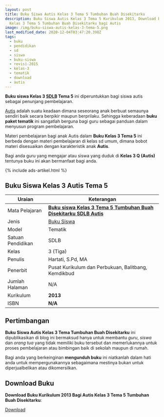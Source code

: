 ```yaml
---
layout: post
title: Buku Siswa Autis Kelas 3 Tema 5 Tumbuhan Buah Disekitarku
description: Buku Siswa Autis Kelas 3 Tema 5 Kurikulum 2013, Download buku
  Kelas 3 Tema 5 Tumbuhan Buah Disekitarku bagi Autis
image: /img/buku-siswa-autis-kelas-3-tema-5.png
last_modified_date: 2020-12-04T03:47:20.398Z
tags:
  - buku
  - pendidikan
  - sd
  - siswa
  - buku-siswa
  - revisi-2015
  - kelas-3
  - tematik
  - download
  - autis
---
```


**Buku siswa Kelas 3 <abbr title="Sekolah Dasar Luar Biasa">SDLB</abbr> Tema 5** ini diperuntukkan bagi siswa autis sebagai penunjang pembelajaran.

[Autis](/teori/apa-itu-autisme) adalah suatu keadaan dimana seseorang anak berbuat semaunya sendiri baik secara berpikir maupun berprilaku. Sehingga keberadaan **buku paket tematik** ini sangatlah berguna bagi guru sebagai panduan dalam menyusun program pembelajaran.

Materi pembelajaran bagi anak Autis dalam **Buku Kelas 3 Tema 5** ini berbeda dengan materi pembelajaran di kelas sd umum, dimana bobot materi disesuaikan dengan karakteristik anak **Autis**.

Bagi anda guru yang mengajar atau siswa yang duduk di **Kelas 3 Q (Autis)** tentunya buku ini akan bermanfaat bagi anda.

{% include ads-artikel.html %}

## Buku Siswa Kelas 3 Autis Tema 5 
|Uraian|Keterangan|
| --- | --- |
|Mata Pelajaran|<a href="/bse/buku-siswa-autis-kelas-3-tema-5" title="Buku siswa Kelas 3 Tema 5 Tumbuhan Buah Disekitarku SDLB Autis"><strong>Buku siswa Kelas 3 Tema 5 Tumbuhan Buah Disekitarku SDLB Autis</strong></a>|
|Jenis|<a href="/bse" title="Buku Siswa" target="_blank">Buku Siswa</a>|
|Model|Tematik|
|Satuan Pendidikan|SDLB|
|Kelas|3 (Tiga)|
|Penulis|Hartati, S.Pd, MA|
|Penerbit|Pusat Kurikulum dan Perbukuan, Balitbang, Kemdikbud|
|Jumlah Halaman|N/A|
|Kurikulum|<strong>2013</strong>|
|ISBN|<strong>N/A</strong>|

## Pertimbangan
**Buku Siswa Autis Kelas 3 Tema Tumbuhan Buah Disekitarku** ini dipublikasikan di blog ini bermaksud hanya untuk membantu _guru_, _siswa_ dan _orang tua_ yang tidak memiliki buku tersebut dan memerlukannya untuk proses pembelajaran atau bimbingan baik di sekolah maupun di rumah.

Bagi anda yang berkeinginan <b>mengunduh buku</b> ini niatkanlah dalam hati anda untuk mempergunakannya sebagaimana mestinya bukan untuk diperjualbelikan atau dikomersilkan.
  
## Download Buku
**Download Buku Kurikulum 2013 Bagi Autis Kelas 3 Tema 5 Tumbuhan Buah Disekitarku**:
<p class="center"><a class="button download" href="https://docs.google.com/uc?export=download&id=1nZD0LxoZJmxxqpGyt-cGf0tK-G2pmfSX" rel="nofollow" target="_blank" title="Download Buku Siswa Autis Kelas 3 Tema Tumbuhan Buah Disekitarku">Download</a></p>
